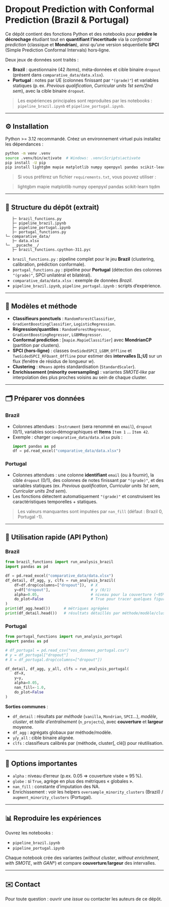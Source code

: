 # Dropout Prediction with Conformal Prediction (Brazil & Portugal)

Ce dépôt contient des fonctions Python et des notebooks pour **prédire le décrochage** étudiant tout en **quantifiant l’incertitude** via la *conformal prediction* (classique et **Mondrian**), ainsi qu’une version séquentielle **SPCI** (Simple Prediction Conformal Intervals) hors‑ligne.

Deux jeux de données sont traités :
- **Brazil** : questionnaire (42 *Items*), méta‑données et cible binaire `dropout` (présent dans `comparative_data/data.xlsx`).  
- **Portugal** : notes par UE (colonnes finissant par `"(grade)"`) et variables statiques (p. ex. *Previous qualification*, *Curricular units 1st sem/2nd sem*), avec la cible binaire `dropout`.

> Les expériences principales sont reproduites par les notebooks : `pipeline_brazil.ipynb` et `pipeline_portugal.ipynb`.

---

## ⚙️ Installation

Python >= 3.12 recommandé. Créez un environnement virtuel puis installez les dépendances :

```bash
python -m venv .venv
source .venv/bin/activate  # Windows: .venv\Scripts\activate
pip install -U pip
pip install lightgbm mapie matplotlib numpy openpyxl pandas scikit-learn tqdm
```

> Si vous préférez un fichier `requirements.txt`, vous pouvez utiliser :  

> lightgbm
> mapie
> matplotlib
> numpy
> openpyxl
> pandas
> scikit-learn
> tqdm

---

## 📁 Structure du dépôt (extrait)

```
   ├─ brazil_functions.py
   ├─ pipeline_brazil.ipynb
   ├─ pipeline_portugal.ipynb
   ├─ portugal_functions.py
└─ comparative_data/
   ├─ data.xlsx
└─ __pycache__/
   ├─ brazil_functions.cpython-311.pyc
```

- `brazil_functions.py` : pipeline complet pour le jeu **Brazil** (clustering, calibration, prédiction conformale).  
- `portugal_functions.py` : pipeline pour **Portugal** (détection des colonnes `"(grade)"`, SPCI unilatéral et bilatéral).  
- `comparative_data/data.xlsx` : exemple de données *Brazil*.  
- `pipeline_brazil.ipynb`, `pipeline_portugal.ipynb` : scripts d’expérience.

---

## 🧠 Modèles et méthode

- **Classifieurs ponctuels** : `RandomForestClassifier`, `GradientBoostingClassifier`, `LogisticRegression`.  
- **Régression/quantiles** : `RandomForestRegressor`, `GradientBoostingRegressor`, `LGBMRegressor`.  
- **Conformal prediction** : [`mapie.MapieClassifier`] avec **MondrianCP** (partition par clusters).  
- **SPCI (hors‑ligne)** : classes `OneSidedSPCI_LGBM_Offline` et `TwoSidedSPCI_RFQuant_Offline` pour estimer des **intervalles [L;U]** sur un flux (fenêtre de résidus de longueur *w*).  
- **Clustering** : `KMeans` après standardisation (`StandardScaler`).  
- **Enrichissement (minority oversampling)** : variantes *SMOTE‑like* par interpolation des plus proches voisins au sein de chaque cluster.

---

## 🗂️ Préparer vos données

### Brazil
- Colonnes attendues : `Instrument` (sera renommé en `email`), `dropout` (0/1), variables socio‑démographiques et **Items** `Item 1` … `Item 42`.  
- Exemple : charger `comparative_data/data.xlsx` puis :
  ```python
  import pandas as pd
  df = pd.read_excel("comparative_data/data.xlsx")
  ```

### Portugal
- Colonnes attendues : une colonne **identifiant** `email` (ou à fournir), la cible `dropout` (0/1), des colonnes de notes finissant par `"(grade)"`, et des variables statiques (ex. *Previous qualification*, *Curricular units 1st sem*, *Curricular units 2nd sem*).  
- Les fonctions détectent automatiquement `"(grade)"` et construisent les caractéristiques temporelles + statiques.

> Les valeurs manquantes sont imputées par `nan_fill` (défaut : Brazil 0, Portugal -1).

---

## 🚀 Utilisation rapide (API Python)

### Brazil
```python
from brazil_functions import run_analysis_brazil
import pandas as pd

df = pd.read_excel("comparative_data/data.xlsx")
df_detail, df_agg, y, clfs = run_analysis_brazil(
    df=df.drop(columns=["dropout"]),  # X
    y=df["dropout"],                  # y (0/1)
    alpha=0.05,                       # niveau pour la couverture (~95%)
    do_plot=False                     # True pour tracer quelques figures
)
print(df_agg.head())      # métriques agrégées
print(df_detail.head())   # résultats détaillés par méthode/modèle/cluster
```

### Portugal
```python
from portugal_functions import run_analysis_portugal
import pandas as pd

# df_portugal = pd.read_csv("vos_donnees_portugal.csv")
# y = df_portugal["dropout"]
# X = df_portugal.drop(columns=["dropout"])

df_detail, df_agg, y_all, clfs = run_analysis_portugal(
    df=X,
    y=y,
    alpha=0.05,
    nan_fill=-1.0,
    do_plot=False
)
```

**Sorties communes** :
- `df_detail` : résultats par *méthode* (`vanilla`, `Mondrian`, `SPCI`…), *modèle*, *cluster*, et *taille d’entraînement* (`n_projects`), avec **couverture** et **largeur** moyenne.  
- `df_agg` : agrégats globaux par méthode/modèle.  
- `y`/`y_all` : cible binaire alignée.  
- `clfs` : classifieurs calibrés par (méthode, cluster[, clé]) pour réutilisation.

---

## 🔧 Options importantes

- `alpha` : niveau d’erreur (p.ex. 0.05 ⇒ couverture visée ≈ 95 %).  
- `globe` : si `True`, agrège en plus des métriques « globales ».  
- `nan_fill` : constante d’imputation des NA.  
- Enrichissement : voir les helpers `oversample_minority_clusters` (Brazil) / `augment_minority_clusters` (Portugal).

---

## 📊 Reproduire les expériences

Ouvrez les notebooks :
- `pipeline_brazil.ipynb`
- `pipeline_portugal.ipynb`

Chaque notebook crée des variantes (*without cluster*, *without enrichment*, *with SMOTE*, *with GAN*†) et compare **couverture**/**largeur** des intervalles.  


---

## ✉️ Contact

Pour toute question : ouvrir une *issue* ou contacter les auteurs de ce dépôt.
